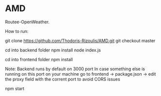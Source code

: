 # AMD
Routee-OpenWeather.

How to run:

git clone https://github.com/Thodoris-Rizoulis/AMD.git
git checkout master

cd into backend folder
npm install
node index.js

cd into frontend folder
npm install

Note:
Backend runs by default on 3000 port
In case something else is running on this port on your machine
go to frontend -> package.json -> edit the proxy field with the corrent port to avoid CORS issues

npm start
